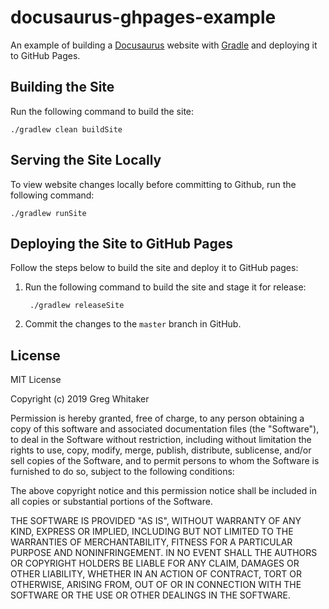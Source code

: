 # docusaurus-ghpages-example

An example of building a [Docusaurus](https://docusaurus.io/) website with [Gradle](https://www.gradle.org) and deploying it to GitHub Pages.

## Building the Site
Run the following command to build the site:

    ./gradlew clean buildSite

## Serving the Site Locally
To view website changes locally before committing to Github, run the following command:

    ./gradlew runSite

## Deploying the Site to GitHub Pages
Follow the steps below to build the site and deploy it to GitHub pages:

1. Run the following command to build the site and stage it for release:

        ./gradlew releaseSite

2. Commit the changes to the `master` branch in GitHub.

## License
MIT License

Copyright (c) 2019 Greg Whitaker

Permission is hereby granted, free of charge, to any person obtaining a copy
of this software and associated documentation files (the "Software"), to deal
in the Software without restriction, including without limitation the rights
to use, copy, modify, merge, publish, distribute, sublicense, and/or sell
copies of the Software, and to permit persons to whom the Software is
furnished to do so, subject to the following conditions:

The above copyright notice and this permission notice shall be included in all
copies or substantial portions of the Software.

THE SOFTWARE IS PROVIDED "AS IS", WITHOUT WARRANTY OF ANY KIND, EXPRESS OR
IMPLIED, INCLUDING BUT NOT LIMITED TO THE WARRANTIES OF MERCHANTABILITY,
FITNESS FOR A PARTICULAR PURPOSE AND NONINFRINGEMENT. IN NO EVENT SHALL THE
AUTHORS OR COPYRIGHT HOLDERS BE LIABLE FOR ANY CLAIM, DAMAGES OR OTHER
LIABILITY, WHETHER IN AN ACTION OF CONTRACT, TORT OR OTHERWISE, ARISING FROM,
OUT OF OR IN CONNECTION WITH THE SOFTWARE OR THE USE OR OTHER DEALINGS IN THE
SOFTWARE.